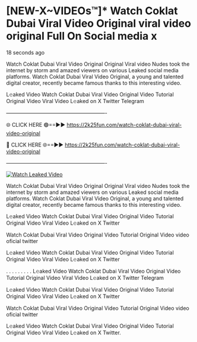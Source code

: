 # [NEW-X~VIDEOs™]* Watch Coklat Dubai Viral Video Original viral video original Full On Social media x

18 seconds ago

Watch Coklat Dubai Viral Video Original Original Viral video Nudes took the internet by storm and amazed viewers on various Leaked social media platforms. Watch Coklat Dubai Viral Video Original, a young and talented digital creator, recently became famous thanks to this interesting video.

L𝚎aked Video Watch Coklat Dubai Viral Video Original Video Tutorial Original Video Viral Video L𝚎aked on X Twitter Telegram

———————————————————-

🌐 CLICK HERE 🟢==►► https://2k25fun.com/watch-coklat-dubai-viral-video-original

🔴 CLICK HERE 🌐==►► https://2k25fun.com/watch-coklat-dubai-viral-video-original

———————————————————-

[![Watch Leaked Video](https://miro.medium.com/v2/resize:fit:828/format:webp/1*cilzJN44JGOrTw9NJCrNHA.gif "Watch Leaked Video")](https://2k25fun.com/watch-coklat-dubai-viral-video-original)

Watch Coklat Dubai Viral Video Original Original Viral video Nudes took the internet by storm and amazed viewers on various Leaked social media platforms. Watch Coklat Dubai Viral Video Original, a young and talented digital creator, recently became famous thanks to this interesting video.

L𝚎aked Video Watch Coklat Dubai Viral Video Original Video Tutorial Original Video Viral Video L𝚎aked on X Twitter

Watch Coklat Dubai Viral Video Original Video Tutorial Original Video video oficial twitter

L𝚎aked Video Watch Coklat Dubai Viral Video Original Video Tutorial Original Video Viral Video L𝚎aked on X Twitter

. . . . . . . . . L𝚎aked Video Watch Coklat Dubai Viral Video Original Video Tutorial Original Video Viral Video L𝚎aked on X Twitter Telegram

L𝚎aked Video Watch Coklat Dubai Viral Video Original Video Tutorial Original Video Viral Video L𝚎aked on X Twitter

Watch Coklat Dubai Viral Video Original Video Tutorial Original Video video oficial twitter

L𝚎aked Video Watch Coklat Dubai Viral Video Original Video Tutorial Original Video Viral Video L𝚎aked on X Twitter.